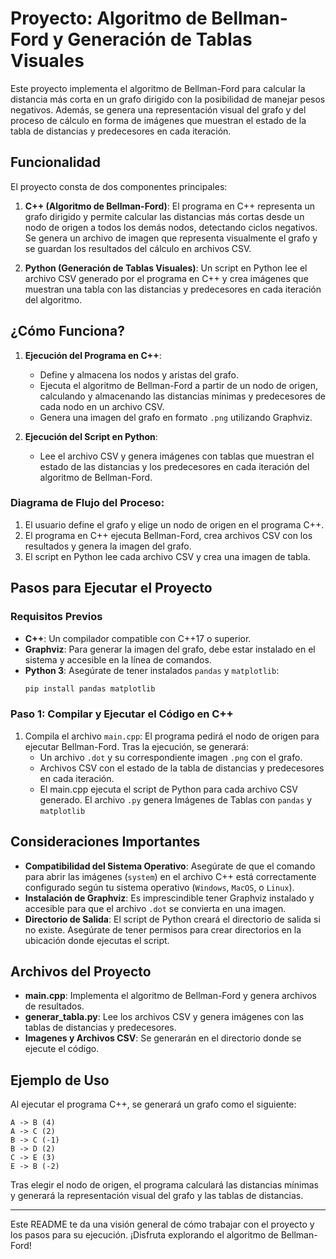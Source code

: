 # Proyecto: Algoritmo de Bellman-Ford y Generación de Tablas Visuales

Este proyecto implementa el algoritmo de Bellman-Ford para calcular la distancia más corta en un grafo dirigido con la posibilidad de manejar pesos negativos. Además, se genera una representación visual del grafo y del proceso de cálculo en forma de imágenes que muestran el estado de la tabla de distancias y predecesores en cada iteración.

## Funcionalidad

El proyecto consta de dos componentes principales:

1. **C++ (Algoritmo de Bellman-Ford)**: El programa en C++ representa un grafo dirigido y permite calcular las distancias más cortas desde un nodo de origen a todos los demás nodos, detectando ciclos negativos. Se genera un archivo de imagen que representa visualmente el grafo y se guardan los resultados del cálculo en archivos CSV.

2. **Python (Generación de Tablas Visuales)**: Un script en Python lee el archivo CSV generado por el programa en C++ y crea imágenes que muestran una tabla con las distancias y predecesores en cada iteración del algoritmo.

## ¿Cómo Funciona?

1. **Ejecución del Programa en C++**:
   - Define y almacena los nodos y aristas del grafo.
   - Ejecuta el algoritmo de Bellman-Ford a partir de un nodo de origen, calculando y almacenando las distancias mínimas y predecesores de cada nodo en un archivo CSV.
   - Genera una imagen del grafo en formato `.png` utilizando Graphviz.

2. **Ejecución del Script en Python**:
   - Lee el archivo CSV y genera imágenes con tablas que muestran el estado de las distancias y los predecesores en cada iteración del algoritmo de Bellman-Ford.

### Diagrama de Flujo del Proceso:

1. El usuario define el grafo y elige un nodo de origen en el programa C++.
2. El programa en C++ ejecuta Bellman-Ford, crea archivos CSV con los resultados y genera la imagen del grafo.
3. El script en Python lee cada archivo CSV y crea una imagen de tabla.

## Pasos para Ejecutar el Proyecto

### Requisitos Previos

- **C++**: Un compilador compatible con C++17 o superior.
- **Graphviz**: Para generar la imagen del grafo, debe estar instalado en el sistema y accesible en la línea de comandos.
- **Python 3**: Asegúrate de tener instalados `pandas` y `matplotlib`:
  ```bash
  pip install pandas matplotlib
  ```

### Paso 1: Compilar y Ejecutar el Código en C++

1. Compila el archivo `main.cpp`:
   El programa pedirá el nodo de origen para ejecutar Bellman-Ford. Tras la ejecución, se generará:
   - Un archivo `.dot` y su correspondiente imagen `.png` con el grafo.
   - Archivos CSV con el estado de la tabla de distancias y predecesores en cada iteración.
   - El main.cpp ejecuta el script de Python para cada archivo CSV generado. El archivo `.py` genera Imágenes de Tablas con `pandas` y `matplotlib`
## Consideraciones Importantes

- **Compatibilidad del Sistema Operativo**: Asegúrate de que el comando para abrir las imágenes (`system`) en el archivo C++ está correctamente configurado según tu sistema operativo (`Windows`, `MacOS`, o `Linux`).
- **Instalación de Graphviz**: Es imprescindible tener Graphviz instalado y accesible para que el archivo `.dot` se convierta en una imagen.
- **Directorio de Salida**: El script de Python creará el directorio de salida si no existe. Asegúrate de tener permisos para crear directorios en la ubicación donde ejecutas el script.

## Archivos del Proyecto

- **main.cpp**: Implementa el algoritmo de Bellman-Ford y genera archivos de resultados.
- **generar_tabla.py**: Lee los archivos CSV y genera imágenes con las tablas de distancias y predecesores.
- **Imagenes y Archivos CSV**: Se generarán en el directorio donde se ejecute el código.

## Ejemplo de Uso

Al ejecutar el programa C++, se generará un grafo como el siguiente:

```
A -> B (4)
A -> C (2)
B -> C (-1)
B -> D (2)
C -> E (3)
E -> B (-2)
```

Tras elegir el nodo de origen, el programa calculará las distancias mínimas y generará la representación visual del grafo y las tablas de distancias.

---

Este README te da una visión general de cómo trabajar con el proyecto y los pasos para su ejecución. ¡Disfruta explorando el algoritmo de Bellman-Ford!
